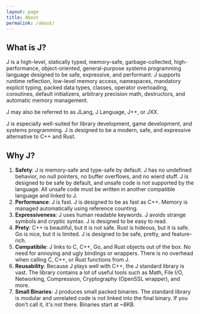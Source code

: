 ```yaml
---
layout: page
title: About
permalink: /about/
---
```


What is J?
---

J is a high-level, statically typed, memory-safe, garbage-collected, high-performance, object-oriented, general-purpose systems programming language designed to be safe, expressive, and performant. J supports runtime reflection, low-level memory access, namespaces, mandatory explicit typing, packed data types, classes, operator overloading, coroutines, default initializers, arbitrary precision math, destructors, and automatic memory management.

J may also be referred to as JLang, J Language, J++, or JXX.

J is especially well-suited for library development, game development, and systems programming. J is designed to be a modern, safe, and expressive alternative to C++ and Rust.

Why J?
---

1. **Safety**: J is memory-safe and type-safe by default. J has no undefined behavior, no null pointers, no buffer overflows, and no wierd stuff. J is designed to be safe by default, and unsafe code is not supported by the language. All unsafe code must be written in another compatible language and linked to J.
1. **Performance**: J is fast. J is designed to be as fast as C++. Memory is managed automatically using reference counting.
1. **Expressiveness**: J uses human readable keywords. J avoids strange symbols and cryptic syntax. J is designed to be easy to read.
1. **Prety**: C++ is beautiful, but it is not safe. Rust is hideous, but it is safe. Go is nice, but it is limited. J is designed to be safe, pretty, and feature-rich.
1. **Compatibile**: J links to C, C++, Go, and Rust objects out of the box. No need for annoying and ugly bindings or wrappers. There is no overhead when calling C, C++, or Rust functions from J.
1. **Reusability**: Because J plays well with C++, the J standard library is vast. The library contains a lot of useful tools such as Math, File I/O, Networking, Compression, Cryptography (OpenSSL wrapper), and more.
1. **Small Binaries**: J produces small packed binaries. The standard library is modular and unrelated code is not linked into the final binary. If you don't call it, it's not there. Binaries start at ~8KB.